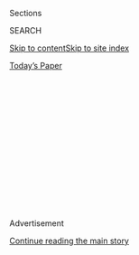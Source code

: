 <div id="app">

<div>

<div>

<div>

<div class="NYTAppHideMasthead css-1q2w90k e1suatyy0">

<div class="section css-ui9rw0 e1suatyy2">

<div class="css-eph4ug er09x8g0">

<div class="css-6n7j50">

</div>

<span class="css-1dv1kvn">Sections</span>

<div class="css-10488qs">

<span class="css-1dv1kvn">SEARCH</span>

</div>

[Skip to content](#site-content)[Skip to site index](#site-index)

</div>

<div class="css-10698na e1huz5gh0">

</div>

</div>

<div id="masthead-bar-one" class="section hasLinks css-15hmgas e1csuq9d3">

<div class="css-uqyvli e1csuq9d0">

</div>

<div class="css-1uqjmks e1csuq9d1">

</div>

<div class="css-9e9ivx">

[](https://myaccount.nytimes.com/auth/login?response_type=cookie&client_id=vi)

</div>

<div class="css-1bvtpon e1csuq9d2">

[Today’s Paper](https://www.nytimes.com/section/todayspaper)

</div>

</div>

</div>

</div>

<div data-aria-hidden="false">

<div id="site-content" role="main">

<div>

<div class="css-1aor85t" style="opacity:0.000000001;z-index:-1;visibility:hidden">

<div class="css-1hqnpie">

<div class="css-epjblv">

<span class="css-17xtcya">[Opinion](/section/opinion)</span><span class="css-x15j1o">|</span><span class="css-fwqvlz">The
Religious Roots of a New Progressive Era</span>

</div>

<div class="css-k008qs">

<div class="css-1iwv8en">

<span class="css-18z7m18"></span>

<div>

</div>

</div>

<span class="css-1n6z4y">https://nyti.ms/3gwCrum</span>

<div class="css-1705lsu">

<div class="css-4xjgmj">

<div class="css-4skfbu" role="toolbar" data-aria-label="Social Media Share buttons, Save button, and Comments Panel with current comment count" data-testid="share-tools">

  - 
  - 
  - 
  - 
    
    <div class="css-6n7j50">
    
    </div>

  - 
  - 

</div>

</div>

</div>

</div>

</div>

</div>

<div id="NYT_TOP_BANNER_REGION" class="css-13pd83m">

</div>

<div id="top-wrapper" class="css-1sy8kpn">

<div id="top-slug" class="css-l9onyx">

Advertisement

</div>

[Continue reading the main story](#after-top)

<div class="ad top-wrapper" style="text-align:center;height:100%;display:block;min-height:250px">

<div id="top" class="place-ad" data-position="top" data-size-key="top">

</div>

</div>

<div id="after-top">

</div>

</div>

<div>

<div class="css-v5btjw etb61u70">

<div class="css-v05ibm etb61u71">

[Opinion](/section/opinion)

</div>

</div>

<div id="sponsor-wrapper" class="css-1hyfx7x">

<div id="sponsor-slug" class="css-19vbshk">

Supported by

</div>

[Continue reading the main story](#after-sponsor)

<div id="sponsor" class="ad sponsor-wrapper" style="text-align:center;height:100%;display:block">

</div>

<div id="after-sponsor">

</div>

</div>

<div class="css-186x18t">

</div>

<div class="css-1vkm6nb ehdk2mb0">

# The Religious Roots of a New Progressive Era

</div>

Welcome to the post-Protestant Reformation.

<div class="css-18e8msd">

<div class="css-vp77d3 epjyd6m0">

<div class="css-1p10dcb ey68jwv0" data-aria-hidden="true">

[![Ross
Douthat](https://static01.nyt.com/images/2018/04/03/opinion/ross-douthat/ross-douthat-thumbLarge.png
"Ross Douthat")](https://www.nytimes.com/by/ross-douthat)

</div>

<div class="css-1baulvz">

By [<span class="css-1baulvz last-byline" itemprop="name">Ross
Douthat</span>](https://www.nytimes.com/by/ross-douthat)

<div class="css-8atqhb">

Opinion Columnist

</div>

</div>

</div>

  - July 7, 2020

  - 
    
    <div class="css-4xjgmj">
    
    <div class="css-d8bdto" role="toolbar" data-aria-label="Social Media Share buttons, Save button, and Comments Panel with current comment count" data-testid="share-tools">
    
      - 
      - 
      - 
      - 
        
        <div class="css-6n7j50">
        
        </div>
    
      - 
      - 
    
    </div>
    
    </div>

</div>

<div class="css-79elbk" data-testid="photoviewer-wrapper">

<div class="css-z3e15g" data-testid="photoviewer-wrapper-hidden">

</div>

<div class="css-1a48zt4 ehw59r15" data-testid="photoviewer-children">

![<span class="css-16f3y1r e13ogyst0" data-aria-hidden="true">A church
in
Texas.</span><span class="css-cnj6d5 e1z0qqy90" itemprop="copyrightHolder"><span class="css-1ly73wi e1tej78p0">Credit...</span><span><span>Larry
W Smith/EPA, via
Shutterstock</span></span></span>](https://static01.nyt.com/images/2020/07/07/opinion/07douthat1/merlin_166618563_099217bf-40c8-40ef-8312-04a68b4ed77b-articleLarge.jpg?quality=75&auto=webp&disable=upscale)

</div>

</div>

</div>

<div class="section meteredContent css-1r7ky0e" name="articleBody" itemprop="articleBody">

<div class="css-1fanzo5 StoryBodyCompanionColumn">

<div class="css-53u6y8">

“Our form of government has no sense unless it is founded in a deeply
felt religious faith,” Dwight Eisenhower said in 1952, “and I don’t care
what it is.”

I’ve always appreciated that line, even though it’s usually quoted
somewhat unfairly: If you read the rest of the speech, it’s clear
Eisenhower was trying to make an ecumenical point about how multiple
faiths might sustain the doctrine of human equality, not an
indifferentist point about the irrelevance of theology to faith.

Still, taken on its own it’s like a koan of the American civic religion,
the faith in faith that reached a zenith under the Eisenhower
presidency: *In God We Trust, and don’t sweat the theological details.*

We’ve been having a lively debate lately about what the sudden
social-justice ascendancy in American institutions represents, and
whether the new iconoclastic progressivism is just an [organic
development](https://newrepublic.com/article/158346/willful-blindness-reactionary-liberalism)
in liberalism or a [post-liberal
successor](https://www.nytimes.com/2020/06/12/opinion/nyt-tom-cotton-oped-liberalism.html).
But Ike’s koan suggests a different way to think about these arguments:
Instead of seeing today’s perturbations as being mostly about what might
come after liberalism, you could see them as a struggle over what
religious worldview should inhabit it, and whether Eisenhower was right
that lots of different faiths could fill the void.

</div>

</div>

<div class="css-1fanzo5 StoryBodyCompanionColumn">

<div class="css-53u6y8">

By “inhabit” I mean play the role that for most of our history was
played by Mainline Protestantism — the whole collage of respectable
denominations, Methodists and Lutherans and Episcopalians and
Presbyterians and Baptists, their churches sharing town greens and their
ministers hobnobbing, divided by mild class distinctions as much as by
theological debates, competing amiably for congregants, eyeing Catholics
and Jews and Mormons uneasily and looking down on fundamentalists,
preaching liberty and middle-class morality and assimilation, secure in
their Christianity and their Americanism.

This sketch is all cliché, but the clichés reflect an important,
underremembered reality: For most of our history, American liberal
democracy was a Protestant project, its principles undergirded by
Protestant theological assumptions and its norms shaped and reshaped by
currents in the Mainline churches.

To push a metaphor for a moment — if the Constitution and the Bill of
Rights were the bones of the house that all Americans inhabited, then
the Protestant Mainline was a combination interior decorator, building
inspector, homeowners’ association and zoning committee. Any question
that the liberal order didn’t answer, across most of our history, was
answered by Protestant consensus or litigated by intra-Protestant
debate. (What were the limits of religious liberty? Should society
regulate sex, and how? Should society regulate alcohol consumption, and
how? What values should be taught in schools and universities?) And when
the Mainline couldn’t come to an agreement, as in the long theological
dispute over slavery and racial equality — well, then part of the house
burned down and had to be repeatedly reconstructed.

But all that belongs to the past, because in the decades after
Eisenhower, the Mainline suddenly collapsed — declining numerically and
losing overt influence in all the institutions, elite and local alike,
that it once animated and defined. What took its place, in the upper
echelons on the meritocracy, was an assumption that liberalism didn’t
need a religious ghost in its machine, that you could just have a
liberal culture instead of a Protestant culture, and all the important
questions could be worked out through reasoned arguments that required
no theological priors, no Bible-bothering, no authority higher than the
Supreme Court or capital-S Science.

This was a naïve view, and to the extent it was actually operationalized
it generated an arid, soulless liberalism, a meritocracy short on wisdom
and memory, animated by unhappy status-seeking and aspiring only to its
own perpetuation.

</div>

</div>

<div class="css-1fanzo5 StoryBodyCompanionColumn">

<div class="css-53u6y8">

But there have also been attempts to replace the Mainline, to infuse a
different deeply felt religious faith into the architecture of American
society. The first was the alliance between conservative Catholics and
evangelicals, the ecumenical “religious right” that rose with Ronald
Reagan and peaked with George W. Bush. Its more sophisticated leaders
were very conscious about their ambitions: They imagined themselves to
be forging, through revival and alliance and conversion, a new religious
center while the old Mainline drifted left. And they were successful
enough to inspire periodic panics among their adversaries, dark warnings
of an incipient theocracy.

In the end, though, they failed: Because they didn’t win enough converts
or allies in the elite, because they didn’t hold enough of their own
younger generation, because the legacy of racism divided them from
African-American and Hispanic churches, because their opposition to the
sexual revolution placed them too far from the political center, because
the Bush presidency ended in disaster. And in the aftermath of that
failure, it appeared that American religion would be defined by
fragmentation and polarization, by potent heresies and weakened
orthodoxies, with the only meaningful spiritual center occupied by pop
gurus like Oprah and Joel Osteen.

Or at least it appeared that way to me; in 2012 I wrote [an entire
book](https://www.simonandschuster.com/books/Bad-Religion/Ross-Douthat/9781439178331)
on the subject. And my analysis applies pretty well to conservatism in
the age of Trump, where prosperity theology and religious nationalism
have gained at Christian orthodoxy’s expense, the official religious
right is a client of a heathen president, and the evangelical-Catholic
alliance is rived into countless warring cliques.

But I may have underestimated a different religious tribe — the direct
heirs of the Protestant Mainline, the “post-Protestant” subjects of
Joseph Bottum’s “An Anxious Age: The Post-Protestant Ethic and the
Spirit of America*,”* [a book I
commend](https://www.penguinrandomhouse.com/books/16449/an-anxious-age-by-joseph-bottum/)
to anyone interested in understanding what is happening to liberalism
right now.

Bottum makes two points of particular relevance to our moment. First, he
argues that the Mainline moral sensibility has survived even as Mainline
metaphysical belief has ebbed, and that you can draw a clear line from
the Social Gospel of the late 19th century to the preoccupations of
social justice movements today.

</div>

</div>

<div>

</div>

<div class="css-1fanzo5 StoryBodyCompanionColumn">

<div class="css-53u6y8">

This point was plausible but somewhat abstract when the book came out in
2014. But the palpable spiritual dimension of so much social justice
activism, before and especially after the George Floyd killing — the
rhetoric of conversion and confession and self-scrutiny, the iconoclasm
and occasional
[anti-Catholicism](https://www.sacbee.com/news/local/article244012732.html),
the idealization of [communities of
virtue](https://www.tabletmag.com/sections/news/articles/love-and-the-police)
and the accusatory frenzy of online witch hunts — has made that
religious lineage impossible to ignore.

</div>

</div>

<div class="css-1fanzo5 StoryBodyCompanionColumn">

<div class="css-53u6y8">

Second, Bottum stresses that it’s more useful to think of the
post-Protestants — the “poster children,” he sometimes calls them — as
an elect rather than an elite, defined more by their education and their
moral sensibility than by their overt wealth or power. They are not
identical to the managerial elite discerned by [other
theorists](https://americanaffairsjournal.org/2017/05/new-class-war/) of
late-modern class hierarchy; instead, they stand adjacent and somewhat
underneath, as adjuncts, consultants, bureaucrats and activists —
advisers and petitioners and critics rather than formal leaders, with
more economic precarity and moral zeal than those they criticize or
serve.

This point, too, is particularly useful to understanding the new power
struggle within the liberal upper class. In theological terms, we’re
watching the post-Protestant elect wrestle power away from the more
secular elite, which long paid lip service to the creed of social
justice but never really evinced true faith.

And that power, once claimed, could be used the way the old Mainline
used its power: not to replace liberal political forms but to infuse
them with a specific set of moral commitments and to establish the terms
on which important cultural debates are held and settled. Who should
have sex with whom, and under what conditions and constraints? Which
religious ideas should be favored, and which dismissed with prejudice?
What conceptions of the country’s past should be promoted? Which visions
of the good life taught in schools? What titles or pronouns should
respectable people use? Just as the old denominations once answered
these questions for Americans, their post-Protestant heirs aspire to
answer them today.

If they succeed where the religious right failed, it will be because
post-Protestantism enjoys an intimate relationship with the American
establishment rather than representing an insurgency of outsider groups,
because centrist failures and Trumpian moral squalor removed rivals from
its path, and because its moral message is better suited to what younger
Americans already believe.

If they fail, it will probably be because of three weaknesses: the
absence of a convincing metaphysics to ground post-Protestantism’s
zealous moralism; the difficulty of drawing coherence out of its
multiplicity of causes; and the absence of institutional embodiments
that make for deep loyalty and intergenerational transmission.

My guess right now is that these problems will be fatal in the long run
— that post-Protestantism will burn brighter than the religious right
as a moralistic flame within the liberal order, but then pretty rapidly
burn out. But whether that guess is right, or whether the last 50 years
were just an interregnum between two very different forms of Protestant
establishment — well, as to that, God knows.

</div>

</div>

<div>

</div>

<div class="css-1fanzo5 StoryBodyCompanionColumn">

<div class="css-53u6y8">

*The Times is committed to publishing* [*a diversity of
letters*](https://www.nytimes.com/2019/01/31/opinion/letters/letters-to-editor-new-york-times-women.html)
*to the editor. We’d like to hear what you think about this or any of
our articles. Here are some*
[*tips*](https://help.nytimes.com/hc/en-us/articles/115014925288-How-to-submit-a-letter-to-the-editor)*.
And here’s our email:*
[*letters@nytimes.com*](mailto:letters@nytimes.com)*.*

*Follow The New York Times Opinion section on*
[*Facebook*](https://www.facebook.com/nytopinion)*,* [*Twitter
(@NYTOpinion)*](http://twitter.com/NYTOpinion) *and*
[*Instagram*](https://www.instagram.com/nytopinion/)*, join the Facebook
political discussion group,* [*Voting While
Female*](https://www.facebook.com/groups/votingwhilefemale/)*.*

</div>

</div>

</div>

<div>

</div>

<div>

</div>

<div>

</div>

<div>

<div id="bottom-wrapper" class="css-1ede5it">

<div id="bottom-slug" class="css-l9onyx">

Advertisement

</div>

[Continue reading the main story](#after-bottom)

<div id="bottom" class="ad bottom-wrapper" style="text-align:center;height:100%;display:block;min-height:90px">

</div>

<div id="after-bottom">

</div>

</div>

</div>

</div>

</div>

## Site Index

<div>

</div>

## Site Information Navigation

  - [© <span>2020</span> <span>The New York Times
    Company</span>](https://help.nytimes.com/hc/en-us/articles/115014792127-Copyright-notice)

<!-- end list -->

  - [NYTCo](https://www.nytco.com/)
  - [Contact
    Us](https://help.nytimes.com/hc/en-us/articles/115015385887-Contact-Us)
  - [Work with us](https://www.nytco.com/careers/)
  - [Advertise](https://nytmediakit.com/)
  - [T Brand Studio](http://www.tbrandstudio.com/)
  - [Your Ad
    Choices](https://www.nytimes.com/privacy/cookie-policy#how-do-i-manage-trackers)
  - [Privacy](https://www.nytimes.com/privacy)
  - [Terms of
    Service](https://help.nytimes.com/hc/en-us/articles/115014893428-Terms-of-service)
  - [Terms of
    Sale](https://help.nytimes.com/hc/en-us/articles/115014893968-Terms-of-sale)
  - [Site Map](https://spiderbites.nytimes.com)
  - [Help](https://help.nytimes.com/hc/en-us)
  - [Subscriptions](https://www.nytimes.com/subscription?campaignId=37WXW)

</div>

</div>

</div>

</div>
